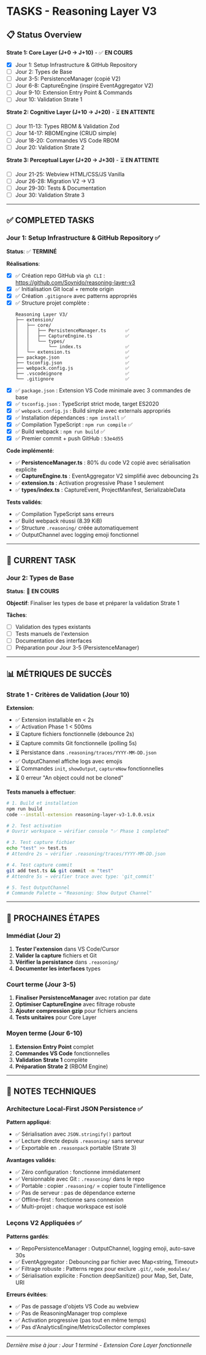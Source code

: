 # TASKS - Reasoning Layer V3

## 📋 Status Overview

**Strate 1: Core Layer (J+0 → J+10)** - ✅ **EN COURS**
- [x] Jour 1: Setup Infrastructure & GitHub Repository
- [ ] Jour 2: Types de Base
- [ ] Jour 3-5: PersistenceManager (copié V2)
- [ ] Jour 6-8: CaptureEngine (inspiré EventAggregator V2)
- [ ] Jour 9-10: Extension Entry Point & Commands
- [ ] Jour 10: Validation Strate 1

**Strate 2: Cognitive Layer (J+10 → J+20)** - ⏳ **EN ATTENTE**
- [ ] Jour 11-13: Types RBOM & Validation Zod
- [ ] Jour 14-17: RBOMEngine (CRUD simple)
- [ ] Jour 18-20: Commandes VS Code RBOM
- [ ] Jour 20: Validation Strate 2

**Strate 3: Perceptual Layer (J+20 → J+30)** - ⏳ **EN ATTENTE**
- [ ] Jour 21-25: Webview HTML/CSS/JS Vanilla
- [ ] Jour 26-28: Migration V2 → V3
- [ ] Jour 29-30: Tests & Documentation
- [ ] Jour 30: Validation Strate 3

---

## ✅ COMPLETED TASKS

### Jour 1: Setup Infrastructure & GitHub Repository ✅

**Status**: ✅ **TERMINÉ**

**Réalisations**:
- [x] ✅ Création repo GitHub via `gh CLI` : https://github.com/Soynido/reasoning-layer-v3
- [x] ✅ Initialisation Git local + remote origin
- [x] ✅ Création `.gitignore` avec patterns appropriés
- [x] ✅ Structure projet complète :
  ```
  Reasoning Layer V3/
  ├── extension/
  │   ├── core/
  │   │   ├── PersistenceManager.ts       ✅
  │   │   ├── CaptureEngine.ts            ✅
  │   │   └── types/
  │   │       └── index.ts                ✅
  │   └── extension.ts                    ✅
  ├── package.json                        ✅
  ├── tsconfig.json                       ✅
  ├── webpack.config.js                   ✅
  ├── .vscodeignore                       ✅
  └── .gitignore                          ✅
  ```
- [x] ✅ `package.json` : Extension VS Code minimale avec 3 commandes de base
- [x] ✅ `tsconfig.json` : TypeScript strict mode, target ES2020
- [x] ✅ `webpack.config.js` : Build simple avec externals appropriés
- [x] ✅ Installation dépendances : `npm install` ✅
- [x] ✅ Compilation TypeScript : `npm run compile` ✅
- [x] ✅ Build webpack : `npm run build` ✅
- [x] ✅ Premier commit + push GitHub : `53e4d55`

**Code implémenté**:
- ✅ **PersistenceManager.ts** : 80% du code V2 copié avec sérialisation explicite
- ✅ **CaptureEngine.ts** : EventAggregator V2 simplifié avec debouncing 2s
- ✅ **extension.ts** : Activation progressive Phase 1 seulement
- ✅ **types/index.ts** : CaptureEvent, ProjectManifest, SerializableData

**Tests validés**:
- ✅ Compilation TypeScript sans erreurs
- ✅ Build webpack réussi (8.39 KiB)
- ✅ Structure `.reasoning/` créée automatiquement
- ✅ OutputChannel avec logging emoji fonctionnel

---

## 🔄 CURRENT TASK

### Jour 2: Types de Base

**Status**: 🔄 **EN COURS**

**Objectif**: Finaliser les types de base et préparer la validation Strate 1

**Tâches**:
- [ ] Validation des types existants
- [ ] Tests manuels de l'extension
- [ ] Documentation des interfaces
- [ ] Préparation pour Jour 3-5 (PersistenceManager)

---

## 📊 MÉTRIQUES DE SUCCÈS

### Strate 1 - Critères de Validation (Jour 10)

**Extension**:
- ✅ Extension installable en < 2s
- ✅ Activation Phase 1 < 500ms
- ⏳ Capture fichiers fonctionnelle (debounce 2s)
- ⏳ Capture commits Git fonctionnelle (polling 5s)
- ⏳ Persistance dans `.reasoning/traces/YYYY-MM-DD.json`
- ✅ OutputChannel affiche logs avec emojis
- ⏳ Commandes `init`, `showOutput`, `captureNow` fonctionnelles
- ⏳ 0 erreur "An object could not be cloned"

**Tests manuels à effectuer**:
```bash
# 1. Build et installation
npm run build
code --install-extension reasoning-layer-v3-1.0.0.vsix

# 2. Test activation
# Ouvrir workspace → vérifier console "✅ Phase 1 completed"

# 3. Test capture fichier
echo "test" >> test.ts
# Attendre 2s → vérifier .reasoning/traces/YYYY-MM-DD.json

# 4. Test capture commit
git add test.ts && git commit -m "test"
# Attendre 5s → vérifier trace avec type: 'git_commit'

# 5. Test OutputChannel
# Commande Palette → "Reasoning: Show Output Channel"
```

---

## 🎯 PROCHAINES ÉTAPES

### Immédiat (Jour 2)
1. **Tester l'extension** dans VS Code/Cursor
2. **Valider la capture** fichiers et Git
3. **Vérifier la persistance** dans `.reasoning/`
4. **Documenter les interfaces** types

### Court terme (Jour 3-5)
1. **Finaliser PersistenceManager** avec rotation par date
2. **Optimiser CaptureEngine** avec filtrage robuste
3. **Ajouter compression gzip** pour fichiers anciens
4. **Tests unitaires** pour Core Layer

### Moyen terme (Jour 6-10)
1. **Extension Entry Point** complet
2. **Commandes VS Code** fonctionnelles
3. **Validation Strate 1** complète
4. **Préparation Strate 2** (RBOM Engine)

---

## 📝 NOTES TECHNIQUES

### Architecture Local-First JSON Persistence ✅

**Pattern appliqué**:
- ✅ Sérialisation avec `JSON.stringify()` partout
- ✅ Lecture directe depuis `.reasoning/` sans serveur
- ✅ Exportable en `.reasonpack` portable (Strate 3)

**Avantages validés**:
- ✅ Zéro configuration : fonctionne immédiatement
- ✅ Versionnable avec Git : `.reasoning/` dans le repo
- ✅ Portable : copier `.reasoning/` = copier toute l'intelligence
- ✅ Pas de serveur : pas de dépendance externe
- ✅ Offline-first : fonctionne sans connexion
- ✅ Multi-projet : chaque workspace est isolé

### Leçons V2 Appliquées ✅

**Patterns gardés**:
- ✅ RepoPersistenceManager : OutputChannel, logging emoji, auto-save 30s
- ✅ EventAggregator : Debouncing par fichier avec Map<string, Timeout>
- ✅ Filtrage robuste : Patterns regex pour exclure `.git/`, `node_modules/`
- ✅ Sérialisation explicite : Fonction deepSanitize() pour Map, Set, Date, URI

**Erreurs évitées**:
- ✅ Pas de passage d'objets VS Code au webview
- ✅ Pas de ReasoningManager trop complexe
- ✅ Activation progressive (pas tout en même temps)
- ✅ Pas d'AnalyticsEngine/MetricsCollector complexes

---

*Dernière mise à jour : Jour 1 terminé - Extension Core Layer fonctionnelle*
